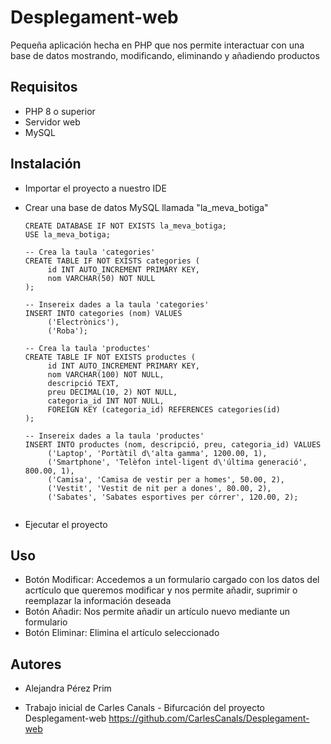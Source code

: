 # Desplegament-web
 Pequeña aplicación hecha en PHP que nos permite interactuar con una base de datos mostrando, modificando, eliminando y añadiendo productos

## Requisitos
 
* PHP 8 o superior
* Servidor web
* MySQL

## Instalación

* Importar el proyecto a nuestro IDE
* Crear una base de datos MySQL llamada "la_meva_botiga"
  
  ```
  CREATE DATABASE IF NOT EXISTS la_meva_botiga;
  USE la_meva_botiga;

  -- Crea la taula 'categories'
  CREATE TABLE IF NOT EXISTS categories (
       id INT AUTO_INCREMENT PRIMARY KEY,
       nom VARCHAR(50) NOT NULL
  );
  
  -- Insereix dades a la taula 'categories'
  INSERT INTO categories (nom) VALUES
       ('Electrònics'),
       ('Roba');
  
  -- Crea la taula 'productes'
  CREATE TABLE IF NOT EXISTS productes (
       id INT AUTO_INCREMENT PRIMARY KEY,
       nom VARCHAR(100) NOT NULL,
       descripció TEXT,
       preu DECIMAL(10, 2) NOT NULL,
       categoria_id INT NOT NULL,
       FOREIGN KEY (categoria_id) REFERENCES categories(id)
  );
  
  -- Insereix dades a la taula 'productes'
  INSERT INTO productes (nom, descripció, preu, categoria_id) VALUES
       ('Laptop', 'Portàtil d\'alta gamma', 1200.00, 1),
       ('Smartphone', 'Telèfon intel·ligent d\'última generació', 800.00, 1),
       ('Camisa', 'Camisa de vestir per a homes', 50.00, 2),
       ('Vestit', 'Vestit de nit per a dones', 80.00, 2),
       ('Sabates', 'Sabates esportives per córrer', 120.00, 2);
     
  ```
* Ejecutar el proyecto 

## Uso

* Botón Modificar: Accedemos a un formulario cargado con los datos del acrtículo que queremos modificar y nos permite añadir, suprimir o reemplazar la información deseada
* Botón Añadir: Nos permite añadir un artículo nuevo mediante un formulario
* Botón Eliminar: Elimina el artículo seleccionado
  
## Autores

* Alejandra Pérez Prim

* Trabajo inicial de Carles Canals - Bifurcación del proyecto Desplegament-web https://github.com/CarlesCanals/Desplegament-web
